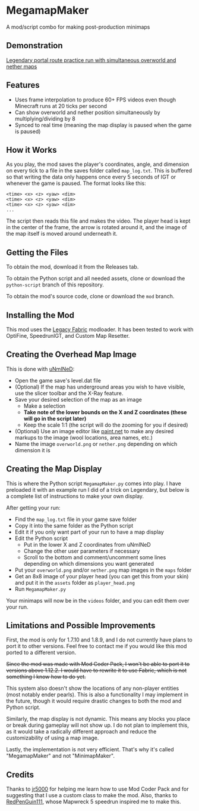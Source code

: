 # MegamapMaker
A mod/script combo for making post-production minimaps

## Demonstration
[Legendary portal route practice run with simultaneous overworld and nether maps](https://www.youtube.com/watch?v=ENjwQe5B1NM)

## Features
- Uses frame interpolation to produce 60+ FPS videos even though Minecraft runs at 20 ticks per second
- Can show overworld and nether position simultaneously by multiplying/dividing by 8
- Synced to real time (meaning the map display is paused when the game is paused)

## How it Works
As you play, the mod saves the player's coordinates, angle, and dimension on every tick to a file in the saves folder called `map_log.txt`. This is buffered so that writing the data only happens once every 5 seconds of IGT or whenever the game is paused. The format looks like this:

```
<time> <x> <z> <yaw> <dim>
<time> <x> <z> <yaw> <dim>
<time> <x> <z> <yaw> <dim>
...
```
The script then reads this file and makes the video. The player head is kept in the center of the frame, the arrow is rotated around it, and the image of the map itself is moved around underneath it.

## Getting the Files
To obtain the mod, download it from the Releases tab.

To obtain the Python script and all needed assets, clone or download the `python-script` branch of this repository.

To obtain the mod's source code, clone or download the `mod` branch.

## Installing the Mod
This mod uses the [Legacy Fabric](https://legacyfabric.net/downloads.html) modloader. It has been tested to work with OptiFine, SpeedrunIGT, and Custom Map Resetter.

## Creating the Overhead Map Image
This is done with [uNmINeD](https://unmined.net/downloads/):
- Open the game save's level.dat file
- (Optional) If the map has underground areas you wish to have visible, use the slicer toolbar and the X-Ray feature.
- Save your desired selection of the map as an image
  - Make a selection
  - **Take note of the lower bounds on the X and Z coordinates (these will go in the script later)**
  - Keep the scale 1:1 (the script will do the zooming for you if desired)
- (Optional) Use an image editor like [paint.net](https://getpaint.net/) to make any desired markups to the image (wool locations, area names, etc.)
- Name the image `overworld.png` or `nether.png` depending on which dimension it is

## Creating the Map Display
This is where the Python script `MegamapMaker.py` comes into play. I have preloaded it with an example run I did of a trick on Legendary, but below is a complete list of instructions to make your own display.

After getting your run:

- Find the `map_log.txt` file in your game save folder
- Copy it into the same folder as the Python script
- Edit it if you only want part of your run to have a map display
- Edit the Python script
  - Put in the lower X and Z coordinates from uNmINeD
  - Change the other user parameters if necessary
  - Scroll to the bottom and comment/uncomment some lines depending on which dimensions you want generated
- Put your `overworld.png` and/or `nether.png` map images in the `maps` folder
- Get an 8x8 image of your player head (you can get this from your skin) and put it in the `assets` folder as `player_head.png`
- Run `MegamapMaker.py`

Your minimaps will now be in the `videos` folder, and you can edit them over your run.

## Limitations and Possible Improvements
First, the mod is only for 1.7.10 and 1.8.9, and I do not currently have plans to port it to other versions. Feel free to contact me if you would like this mod ported to a different version.

~~Since the mod was made with Mod Coder Pack, I won't be able to port it to versions above 1.12.2. I would have to rewrite it to use Fabric, which is not something I know how to do yet.~~

This system also doesn't show the locations of any non-player entities (most notably ender pearls). This is also a functionality I may implement in the future, though it would require drastic changes to both the mod and Python script.

Similarly, the map display is not dynamic. This means any blocks you place or break during gameplay will not show up. I do not plan to implement this, as it would take a radically different approach and reduce the customizability of using a map image.

Lastly, the implementation is not very efficient. That's why it's called "MegamapMaker" and not "MinimapMaker".

## Credits
Thanks to [jr5000](https://www.youtube.com/@jr5000pwp) for helping me learn how to use Mod Coder Pack and for suggesting that I use a custom class to make the mod. Also, thanks to [RedPenGuin111](https://www.youtube.com/@redpenguin111), whose Mapwreck 5 speedrun inspired me to make this.
